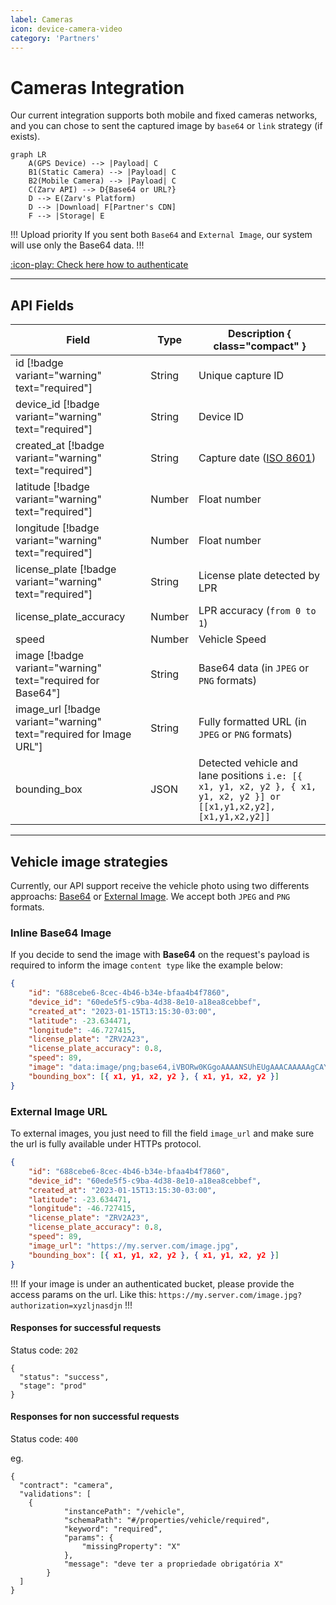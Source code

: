 ```yaml
---
label: Cameras
icon: device-camera-video
category: 'Partners'
---
```


# Cameras Integration

Our current integration supports both mobile and fixed cameras networks, and you can chose to sent the captured image by `base64` or `link` strategy (if exists).

```mermaid
graph LR
    A(GPS Device) --> |Payload| C
    B1(Static Camera) --> |Payload| C
    B2(Mobile Camera) --> |Payload| C
    C(Zarv API) --> D{Base64 or URL?}
    D --> E(Zarv's Platform)
    D --> |Download| F[Partner's CDN]
    F --> |Storage| E
```

!!! Upload priority
If you sent both `Base64` and `External Image`, our system will use only the Base64 data.
!!!

[:icon-play: Check here how to authenticate](./authentication.md)

---

## API Fields

| Field                                                              | Type   | Description { class="compact" }                                                                                       |
| ------------------------------------------------------------------ | ------ | --------------------------------------------------------------------------------------------------------------------- |
| id [!badge variant="warning" text="required"]                      | String | Unique capture ID                                                                                                     |
| device_id [!badge variant="warning" text="required"]               | String | Device ID                                                                                                             |
| created_at [!badge variant="warning" text="required"]              | String | Capture date ([ISO 8601](https://www.w3.org/TR/NOTE-datetime))                                                        |
| latitude [!badge variant="warning" text="required"]                | Number | Float number                                                                                                          |
| longitude [!badge variant="warning" text="required"]               | Number | Float number                                                                                                          |
| license_plate [!badge variant="warning" text="required"]           | String | License plate detected by LPR                                                                                         |
| license_plate_accuracy                                             | Number | LPR accuracy (`from 0 to 1`)                                                                                          |
| speed                                                              | Number | Vehicle Speed                                                                                                         |
| image [!badge variant="warning" text="required for Base64"]        | String | Base64 data (in `JPEG` or `PNG` formats)                                                                              |
| image_url [!badge variant="warning" text="required for Image URL"] | String | Fully formatted URL (in `JPEG` or `PNG` formats)                                                                      |
| bounding_box                                                       | JSON   | Detected vehicle and lane positions `i.e: [{ x1, y1, x2, y2 }, { x1, y1, x2, y2 }] or  [[x1,y1,x2,y2],[x1,y1,x2,y2]]` |

---

## Vehicle image strategies

Currently, our API support receive the vehicle photo using two differents approachs: [Base64](#inline-base64-image) or [External Image](#external-image-url). We accept both `JPEG` and `PNG` formats.

### Inline Base64 Image

If you decide to send the image with **Base64** on the request's payload is required to inform the image `content type` like the example below:

```json #10
{
	"id": "688cebe6-8cec-4b46-b34e-bfaa4b4f7860",
	"device_id": "60ede5f5-c9ba-4d38-8e10-a18ea8cebbef",
	"created_at": "2023-01-15T13:15:30-03:00",
	"latitude": -23.634471,
	"longitude": -46.727415,
	"license_plate": "ZRV2A23",
	"license_plate_accuracy": 0.8,
	"speed": 89,
	"image": "data:image/png;base64,iVBORw0KGgoAAAANSUhEUgAAACAAAAAgCAYAAABzGdBT...truncated",
	"bounding_box": [{ x1, y1, x2, y2 }, { x1, y1, x2, y2 }]
}
```

### External Image URL

To external images, you just need to fill the field `image_url` and make sure the url is fully available under HTTPs protocol.

```json #10
{
	"id": "688cebe6-8cec-4b46-b34e-bfaa4b4f7860",
	"device_id": "60ede5f5-c9ba-4d38-8e10-a18ea8cebbef",
	"created_at": "2023-01-15T13:15:30-03:00",
	"latitude": -23.634471,
	"longitude": -46.727415,
	"license_plate": "ZRV2A23",
	"license_plate_accuracy": 0.8,
	"speed": 89,
	"image_url": "https://my.server.com/image.jpg",
	"bounding_box": [{ x1, y1, x2, y2 }, { x1, y1, x2, y2 }]
}
```

!!!
If your image is under an authenticated bucket, please provide the access params on the url. Like this: `https://my.server.com/image.jpg?authorization=xyzljnasdjn`
!!!

#### Responses for successful requests

Status code: `202`

```json#10
{
  "status": "success",
  "stage": "prod"
}
```

#### Responses for non successful requests

Status code: `400`

eg.

```json#10
{
  "contract": "camera",
  "validations": [
    {
			"instancePath": "/vehicle",
			"schemaPath": "#/properties/vehicle/required",
			"keyword": "required",
			"params": {
				"missingProperty": "X"
			},
			"message": "deve ter a propriedade obrigatória X"
		}
  ]
}
```
